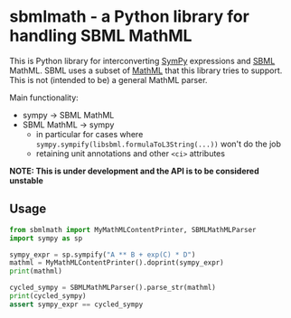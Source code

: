 # sbmlmath - a Python library for handling SBML MathML

This is Python library for interconverting [SymPy](https://github.com/sympy/sympy/)
expressions and [SBML](https://sbml.org/) MathML.
SBML uses a subset of [MathML](https://www.w3.org/Math/) that this library
tries to support. This is not (intended to be) a general MathML parser.

Main functionality:

* sympy -> SBML MathML
* SBML MathML -> sympy
  * in particular for cases where `sympy.sympify(libsbml.formulaToL3String(...))`
    won't do the job
  * retaining unit annotations and other `<ci>` attributes

**NOTE: This is under development and the API is to be considered unstable**

## Usage

```python
from sbmlmath import MyMathMLContentPrinter, SBMLMathMLParser
import sympy as sp

sympy_expr = sp.sympify("A ** B + exp(C) * D")
mathml = MyMathMLContentPrinter().doprint(sympy_expr)
print(mathml)

cycled_sympy = SBMLMathMLParser().parse_str(mathml)
print(cycled_sympy)
assert sympy_expr == cycled_sympy
```
